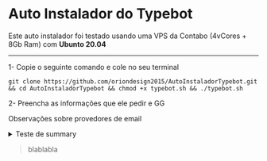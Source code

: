 # Auto Instalador do Typebot

Este auto instalador foi testado usando uma VPS da Contabo (4vCores + 8Gb Ram) com **Ubunto 20.04**

<hr/>

1- Copie o seguinte comando e cole no seu terminal
```
git clone https://github.com/oriondesign2015/AutoInstaladorTypebot.git && cd AutoInstaladorTypebot && chmod +x typebot.sh && ./typebot.sh
```
2- Preencha as informações que ele pedir e GG

Observações sobre provedores de email
<details>
  <summary>Teste de summary</summary>
  
  Olá Mundo
  
</details>

>
>blablabla
>

